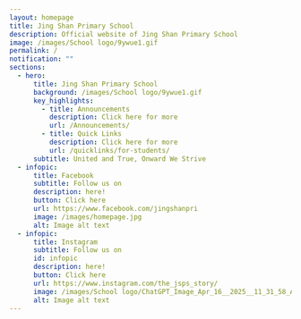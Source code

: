 ```yaml
---
layout: homepage
title: Jing Shan Primary School
description: Official website of Jing Shan Primary School
image: /images/School logo/9ywue1.gif
permalink: /
notification: ""
sections:
  - hero:
      title: Jing Shan Primary School
      background: /images/School logo/9ywue1.gif
      key_highlights:
        - title: Announcements
          description: Click here for more
          url: /Announcements/
        - title: Quick Links
          description: Click here for more
          url: /quicklinks/for-students/
      subtitle: United and True, Onward We Strive
  - infopic:
      title: Facebook
      subtitle: Follow us on
      description: here!
      button: Click here
      url: https://www.facebook.com/jingshanpri
      image: /images/homepage.jpg
      alt: Image alt text
  - infopic:
      title: Instagram
      subtitle: Follow us on
      id: infopic
      description: here!
      button: Click here
      url: https://www.instagram.com/the_jsps_story/
      image: /images/School logo/ChatGPT_Image_Apr_16__2025__11_31_58_AM.png
      alt: Image alt text
---
```

